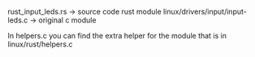 rust_input_leds.rs -> source code rust module
linux/drivers/input/input-leds.c -> original c module

In helpers.c you can find the extra helper for the module that is in linux/rust/helpers.c